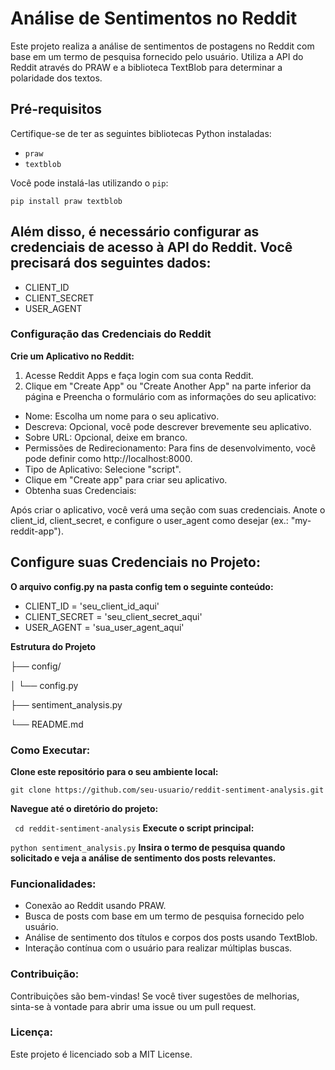 # Análise de Sentimentos no Reddit

Este projeto realiza a análise de sentimentos de postagens no Reddit com base em um termo de pesquisa fornecido pelo usuário. Utiliza a API do Reddit através do PRAW e a biblioteca TextBlob para determinar a polaridade dos textos.

## Pré-requisitos

Certifique-se de ter as seguintes bibliotecas Python instaladas:

- `praw`
- `textblob`

Você pode instalá-las utilizando o `pip`:

```pip install praw textblob```

## Além disso, é necessário configurar as credenciais de acesso à API do Reddit. Você precisará dos seguintes dados:

- CLIENT_ID
- CLIENT_SECRET
- USER_AGENT

### Configuração das Credenciais do Reddit
**Crie um Aplicativo no Reddit:**

1. Acesse Reddit Apps e faça login com sua conta Reddit.
2. Clique em "Create App" ou "Create Another App" na parte inferior da página e Preencha o formulário com as informações do seu aplicativo:
- Nome: Escolha um nome para o seu aplicativo.
- Descreva: Opcional, você pode descrever brevemente seu aplicativo.
- Sobre URL: Opcional, deixe em branco.
- Permissões de Redirecionamento: Para fins de desenvolvimento, você pode definir como http://localhost:8000.
- Tipo de Aplicativo: Selecione "script".
- Clique em "Create app" para criar seu aplicativo.
- Obtenha suas Credenciais:

Após criar o aplicativo, você verá uma seção com suas credenciais.
Anote o client_id, client_secret, e configure o user_agent como desejar (ex.: "my-reddit-app").

## Configure suas Credenciais no Projeto:

**O arquivo config.py na pasta config tem o seguinte conteúdo:**
- CLIENT_ID = 'seu_client_id_aqui'
- CLIENT_SECRET = 'seu_client_secret_aqui'
- USER_AGENT = 'sua_user_agent_aqui'

**Estrutura do Projeto**

├── config/  
 
│   └── config.py  

├── sentiment_analysis.py  

└── README.md  

### Como Executar:
 **Clone este repositório para o seu ambiente local:**

```git clone https://github.com/seu-usuario/reddit-sentiment-analysis.git```

**Navegue até o diretório do projeto:**

``` cd reddit-sentiment-analysis``` 
**Execute o script principal:**

```python sentiment_analysis.py```
**Insira o termo de pesquisa quando solicitado e veja a análise de sentimento dos posts relevantes.**

###  Funcionalidades:
- Conexão ao Reddit usando PRAW.
- Busca de posts com base em um termo de pesquisa fornecido pelo usuário.
- Análise de sentimento dos títulos e corpos dos posts usando TextBlob.
- Interação contínua com o usuário para realizar múltiplas buscas.
### Contribuição: 
Contribuições são bem-vindas! Se você tiver sugestões de melhorias, sinta-se à vontade para abrir uma issue ou um pull request.

### Licença:
Este projeto é licenciado sob a MIT License.

